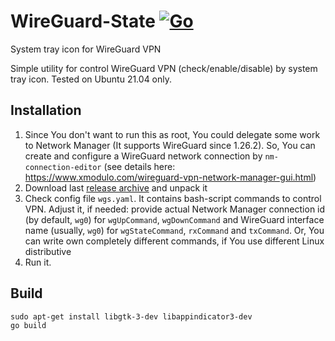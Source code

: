# WireGuard-State [![Go](https://github.com/chaykin/wireguard-state/actions/workflows/go.yml/badge.svg)](https://github.com/chaykin/wireguard-state/actions/workflows/go.yml)
System tray icon for WireGuard VPN

Simple utility for control WireGuard VPN (check/enable/disable) by system tray icon. Tested on Ubuntu 21.04 only.

## Installation
1. Since You don't want to run this as root, You could delegate some work to Network Manager (It supports WireGuard since 1.26.2).
So, You can create and configure a WireGuard network connection by `nm-connection-editor` (see details here: https://www.xmodulo.com/wireguard-vpn-network-manager-gui.html)
2. Download last [release archive](https://github.com/chaykin/wireguard-state/releases) and unpack it
3. Check config file `wgs.yaml`. It contains bash-script commands to control VPN. Adjust it, if needed: 
provide actual Network Manager connection id (by default, `wg0`) for `wgUpCommand`, `wgDownCommand` and 
WireGuard interface name (usually, `wg0`) for `wgStateCommand`, `rxCommand` and `txCommand`. Or, You can write own completely different commands,
if You use different Linux distributive
4. Run it.

## Build
```
sudo apt-get install libgtk-3-dev libappindicator3-dev
go build
``` 
